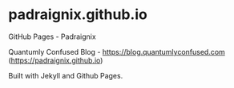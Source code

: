 # padraignix.github.io
GitHub Pages - Padraignix

Quantumly Confused Blog - https://blog.quantumlyconfused.com (https://padraignix.github.io)

Built with Jekyll and Github Pages.
